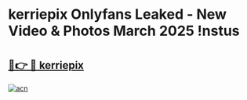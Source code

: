 # kerriepix Onlyfans Leaked - New Video & Photos March 2025 !nstus

# <h2><a href="https://uw1xjb.iuczelnia.edu.pl?title=kerriepix&ref=nstus">🔗👉 🔴 kerriepix</a></h2>

[![acn](https://github.com/user-attachments/assets/0f9c940e-d8b0-45ae-aac7-cd30a18b3e1c)](https://uw1xjb.iuczelnia.edu.pl?title=kerriepix&ref=nstus)

